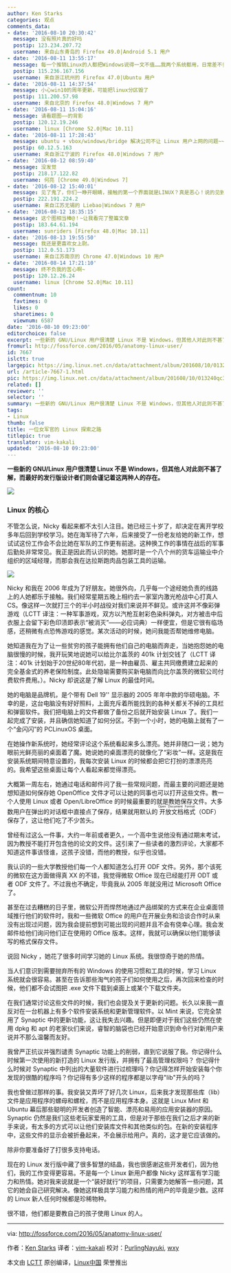 ```yaml
---
author: Ken Starks
categories: 观点
comments_data:
- date: '2016-08-10 20:30:42'
  message: 没有照片真的好吗
  postip: 123.234.207.72
  username: 来自山东青岛的 Firefox 49.0|Android 5.1 用户
- date: '2016-08-11 13:55:17'
  message: 每一个推销Linux的人都把Windows说得一文不值……我两个系统都用，日常差不多都是在Linux下度过，但是我会保留我的Windows 10，因为除了我用的特殊编程语言，Windows样样工作都很棒！
  postip: 115.236.167.156
  username: 来自浙江杭州的 Firefox 47.0|Ubuntu 用户
- date: '2016-08-11 14:37:54'
  message: 小心win10的周年更新，可能把linux分区毁了
  postip: 111.200.57.98
  username: 来自北京的 Firefox 48.0|Windows 7 用户
- date: '2016-08-11 15:04:16'
  message: 请看题图——的背影
  postip: 120.12.19.246
  username: linux [Chrome 52.0|Mac 10.11]
- date: '2016-08-11 17:28:43'
  message: ubuntu + vbox/windows/bridge 解决公司不让 Linux 用户上网的问题~~~
  postip: 60.12.5.163
  username: 来自浙江宁波的 Firefox 48.0|Windows 7 用户
- date: '2016-08-12 08:59:40'
  message: 没发觉
  postip: 218.17.122.82
  username: 何亮 [Chrome 49.0|Windows 7]
- date: '2016-08-12 15:40:01'
  message: 见了鬼了，你们一睁开眼睛，接触的第一个界面就是LINUX？真是恶心！说的见到linux跟新大陆似的！别那么白痴
  postip: 222.191.224.2
  username: 来自江苏无锡的 Liebao|Windows 7 用户
- date: '2016-08-12 18:35:15'
  message: 这个图相当棒@！~让我看完了整篇文章
  postip: 183.64.61.194
  username: sunriders [Firefox 48.0|Mac 10.11]
- date: '2016-08-13 19:55:50'
  message: 我还是更喜欢女上尉。
  postip: 112.0.51.173
  username: 来自江苏南京的 Chrome 47.0|Windows 10 用户
- date: '2016-08-14 17:21:10'
  message: 终不负我的苦心啊~
  postip: 120.12.26.24
  username: linux [Chrome 52.0|Mac 10.11]
count:
  commentnum: 10
  favtimes: 0
  likes: 0
  sharetimes: 0
  viewnum: 6587
date: '2016-08-10 09:23:00'
editorchoice: false
excerpt: 一些新的 GNU/Linux 用户很清楚 Linux 不是 Windows，但其他人对此则不甚了解，而最好的发行版设计者们则会谨记着这两种人的存在。
fromurl: http://fossforce.com/2016/05/anatomy-linux-user/
id: 7667
islctt: true
largepic: https://img.linux.net.cn/data/attachment/album/201608/10/013240qc3zo9ol53xfy5ch.jpg
url: /article-7667-1.html
pic: https://img.linux.net.cn/data/attachment/album/201608/10/013240qc3zo9ol53xfy5ch.jpg.thumb.jpg
related: []
reviewer: ''
selector: ''
summary: 一些新的 GNU/Linux 用户很清楚 Linux 不是 Windows，但其他人对此则不甚了解，而最好的发行版设计者们则会谨记着这两种人的存在。
tags:
- Linux
thumb: false
title: 一位女军官的 Linux 探索之路
titlepic: true
translator: vim-kakali
updated: '2016-08-10 09:23:00'
---
```


**一些新的 GNU/Linux 用户很清楚 Linux 不是 Windows，但其他人对此则不甚了解，而最好的发行版设计者们则会谨记着这两种人的存在。**


![](/data/attachment/album/201608/10/013240qc3zo9ol53xfy5ch.jpg)


### Linux 的核心


不管怎么说，Nicky 看起来都不太引人注目。她已经三十岁了，却决定在离开学校多年后回到学校学习。她在海军待了六年，后来接受了一份老友给她的新工作，想试试这份工作会不会比她在军队的工作更有前途。这种换工作的事情在战后的军事后勤处非常常见。我正是因此而认识的她。她那时是一个八个州的货车运输业中介组织的区域经理，而那会我在达拉斯跑肉品包装工具的运输。


![](/data/attachment/album/201608/10/013510tj2j7usq8u7f45jh.jpg)


Nicky 和我在 2006 年成为了好朋友。她很外向，几乎每一个途经她负责的线路上的人她都乐于接触。我们经常星期五晚上相约去一家室内激光枪战中心打真人 CS。像这样一次就打三个的半小时战役对我们来说并不鲜见。或许这并不像彩弹游戏（LCTT 译注：一种军事游戏，双方以汽枪互射彩色染料弹丸，对方被击中后衣服上会留下彩色印渍即表示“被消灭”——必应词典）一样便宜，但是它很有临场感，还稍微有点恐怖游戏的感觉。某次活动的时候，她问我能否帮她维修电脑。


她知道我在为了让一些贫穷的孩子能拥有他们自己的电脑而奔走，当她抱怨她的电脑很慢的时候，我开玩笑地说她可以给比尔盖茨的 401k 计划交钱了（LCTT 译注：401k 计划始于20世纪80年代初，是一种由雇员、雇主共同缴费建立起来的完全基金式的养老保险制度。此处隐喻需要购买新电脑而向比尔盖茨的微软公司付费软件费用。）。Nicky 却说这是了解 Linux 的最佳时间。


她的电脑是品牌机，是个带有 Dell 19'' 显示器的 2005 年年中款的华硕电脑。不幸的是，这台电脑没有好好照料，上面充斥着所能找到的各种关都关不掉的工具栏和弹窗软件。我们把电脑上的文件都做了备份之后就开始安装 Linux 了。我们一起完成了安装，并且确信她知道了如何分区。不到一个小时，她的电脑上就有了一个“金闪闪”的 PCLinuxOS 桌面。


在她操作新系统时，她经常评论这个系统看起来多么漂亮。她并非随口一说；她为眼前光鲜亮丽的桌面着了魔。她说她的桌面漂亮的就像化了“彩妆”一样。这是我在安装系统期间特意设置的，我每次安装 Linux 的时候都会把它打扮的漂漂亮亮的。我希望这些桌面让每个人看起来都觉得漂亮。


大概第一周左右，她通过电话和邮件问了我一些常规问题，而最主要的问题还是她想知道如何保存她 OpenOffice 文件才可以让她的同事也可以打开这些文件。教一个人使用 Linux 或者 Open/LibreOffice 的时候最重要的就是教她保存文件。大多数用户在弹出的对话框中直接点了保存，结果就用默认的<ruby> 开放文档格式 <rp>  （ </rp> <rt>  Open Document Format </rt> <rp>  ） </rp></ruby>（ODF）保存了，这让他们吃了不少苦头。


曾经有过这么一件事，大约一年前或者更久，一个高中生说他没有通过期末考试，因为教授不能打开包含他的论文的文件。这引来了一些读者的激烈评论，大家都不知道这件事该怪谁，这孩子没错，而他的教授，似乎也没错。


我认识的一些大学教授他们每一个人都知道怎么打开 ODF 文件。另外，那个该死的微软在这方面做得真 XX 的不错，我觉得微软 Office 现在已经能打开 ODT 或者 ODF 文件了。不过我也不确定，毕竟我从 2005 年就没用过 Microsoft Office 了。


甚至在过去糟糕的日子里，微软公开而悍然地通过产品绑架的方式来在企业桌面领域推行他们的软件时，我和一些微软 Office 的用户在开展业务和洽谈合作时从来没有出现过问题，因为我会提前想到可能出现的问题并且不会有侥幸心理。我会发邮件给他们询问他们正在使用的 Office 版本。这样，我就可以确保以他们能够读写的格式保存文件。


说回 Nicky ，她花了很多时间学习她的 Linux 系统。我很惊奇于她的热情。


当人们意识到需要抛弃所有的 Windows 的使用习惯和工具的时候，学习 Linux 系统就会很容易。甚至在告诉那些淘气的孩子们如何使用之后，再次回来检查的时候，他们都不会试图把 .exe 文件下载到桌面上或某个下载文件夹。


在我们通常讨论这些文件的时候，我们也会提及关于更新的问题。长久以来我一直反对在一台机器上有多个软件安装系统和更新管理软件。以 Mint 来说，它完全禁用了 Synaptic 中的更新功能，这让我失去兴趣。但是即便对于我们这些仍然在使用 dpkg 和 apt 的老家伙们来说，睿智的脑袋也已经开始意识到命令行对新用户来说并不那么温馨而友好。


我曾严正抗议并强烈谴责 Synaptic 功能上的削弱，直到它说服了我。你记得什么时候第一次使用的新打造的 Linux 发行版，并拥有了最高管理权限吗？ 你记得什么时候对 Synaptic 中列出的大量软件进行过梳理吗？你记得怎样开始安装每个你发现的很酷的程序吗？你记得有多少这样的程序都是以字母"lib"开头的吗？


我也曾做过那样的事。我安装又弄坏了好几次 Linux，后来我才发现那些库（lib）文件是应用程序的螺母和螺栓，而不是应用程序本身。这就是 Linux Mint 和 Ubuntu 幕后那些聪明的开发者创造了智能、漂亮和易用的应用安装器的原因。Synaptic 仍然是我们这些老玩家爱用的工具，但是对于那些在我们之后才来的新手来说，有太多的方式可以让他们安装库文件和其他类似的包。在新的安装程序中，这些文件的显示会被折叠起来，不会展示给用户。真的，这才是它应该做的。


除非你要准备好了打很多支持电话。


现在的 Linux 发行版中藏了很多智慧的结晶，我也很感谢这些开发者们，因为他们，我的工作变得更容易。不是每一个 Linux 新用户都像 Nicky 这样富有学习能力和热情。她对我来说就是一个“装好就行”的项目，只需要为她解答一些问题，其它的她会自己研究解决。像她这样极具学习能力和热情的用户的毕竟是少数。这样的 Linux 新人任何时候都是珍稀物种。


很不错，他们都是要教自己的孩子使用 Linux 的人。




---


via: <http://fossforce.com/2016/05/anatomy-linux-user/>


作者：[Ken Starks](http://linuxlock.blogspot.com/) 译者：[vim-kakali](https://github.com/vim-kakali) 校对：[PurlingNayuki](https://github.com/PurlingNayuki), [wxy](https://github.com/wxy)


本文由 [LCTT](https://github.com/LCTT/TranslateProject) 原创编译，[Linux中国](https://linux.cn/) 荣誉推出